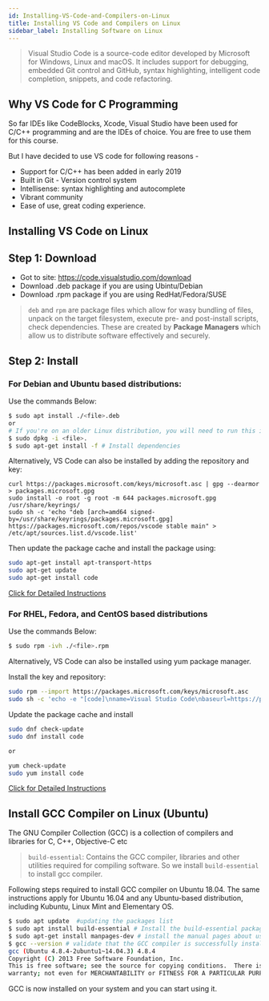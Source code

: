 ```yaml
---
id: Installing-VS-Code-and-Compilers-on-Linux
title: Installing VS Code and Compilers on Linux
sidebar_label: Installing Software on Linux
---
```


> Visual Studio Code is a source-code editor developed by Microsoft for Windows, Linux and macOS. It includes support for debugging, embedded Git control and GitHub, syntax highlighting, intelligent code completion, snippets, and code refactoring.

## Why VS Code for C Programming
So far IDEs like CodeBlocks, Xcode, Visual Studio have been used for C/C++ programming and are the IDEs of choice. You are free to use them for this course.

But I have decided to use VS code for following reasons - 
- Support for C/C++ has been added in early 2019
- Built in Git - Version control system
- Intellisense: syntax highlighting and autocomplete
- Vibrant community
- Ease of use, great coding experience.

## Installing VS Code on Linux

## Step 1: Download
- Got to site: https://code.visualstudio.com/download
- Download .deb package if you are using Ubintu/Debian
- Download .rpm package if you are using RedHat/Fedora/SUSE

> `deb` and `rpm` are package files which allow for wasy bundling of files, unpack on the target filesystem, execute pre- and post-install scripts, check dependencies. These are created by __Package Managers__ which allow us to distribute software effectively and securely.

## Step 2: Install

### For Debian and Ubuntu based distributions: 

Use the commands Below:

```bash
$ sudo apt install ./<file>.deb
or 
# If you're on an older Linux distribution, you will need to run this instead:
$ sudo dpkg -i <file>.
$ sudo apt-get install -f # Install dependencies
```

Alternatively, VS Code can also be installed by adding the repository and key:

```
curl https://packages.microsoft.com/keys/microsoft.asc | gpg --dearmor > packages.microsoft.gpg
sudo install -o root -g root -m 644 packages.microsoft.gpg /usr/share/keyrings/
sudo sh -c 'echo "deb [arch=amd64 signed-by=/usr/share/keyrings/packages.microsoft.gpg] https://packages.microsoft.com/repos/vscode stable main" > /etc/apt/sources.list.d/vscode.list'
```

Then update the package cache and install the package using:

```bash
sudo apt-get install apt-transport-https
sudo apt-get update
sudo apt-get install code
```
[Click for Detailed Instructions](https://code.visualstudio.com/docs/setup/linux)

### For RHEL, Fedora, and CentOS based distributions

Use the commands Below:

```bash
$ sudo rpm -ivh ./<file>.rpm
```

Alternatively, VS Code can also be installed using yum package manager.

Install the key and repository:

```bash
sudo rpm --import https://packages.microsoft.com/keys/microsoft.asc
sudo sh -c 'echo -e "[code]\nname=Visual Studio Code\nbaseurl=https://packages.microsoft.com/yumrepos/vscode\nenabled=1\ngpgcheck=1\ngpgkey=https://packages.microsoft.com/keys/microsoft.asc" > /etc/yum.repos.d/vscode.repo'
```

Update the package cache and install

```bash
sudo dnf check-update
sudo dnf install code

or 

yum check-update
sudo yum install code
```

[Click for Detailed Instructions](https://code.visualstudio.com/docs/setup/linux)


## Install GCC Compiler on Linux (Ubuntu)

The GNU Compiler Collection (GCC) is a collection of compilers and libraries for C, C++, Objective-C etc

> `build-essential`: Contains the GCC compiler, libraries and other utilities required for compiling software. So we install `build-essential` to install gcc compiler.

Following steps required to install GCC compiler on Ubuntu 18.04. The same instructions apply for Ubuntu 16.04 and any Ubuntu-based distribution, including Kubuntu, Linux Mint and Elementary OS.

```bash
$ sudo apt update  #updating the packages list
$ sudo apt install build-essential # Install the build-essential package
$ sudo apt-get install manpages-dev # install the manual pages about using GNU/Linux for development
$ gcc --version # validate that the GCC compiler is successfully installed
gcc (Ubuntu 4.8.4-2ubuntu1~14.04.3) 4.8.4
Copyright (C) 2013 Free Software Foundation, Inc.
This is free software; see the source for copying conditions.  There is NO
warranty; not even for MERCHANTABILITY or FITNESS FOR A PARTICULAR PURPOSE.
```

GCC is now installed on your system and you can start using it.

